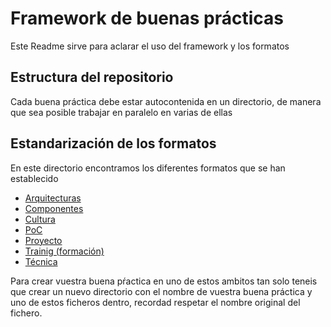 # Framework de buenas prácticas
Este Readme sirve para aclarar el uso del framework y los formatos

## Estructura del repositorio
Cada buena práctica debe estar autocontenida en un directorio, de manera que sea posible trabajar en paralelo en varias de ellas

## Estandarización de los formatos
En este directorio encontramos los diferentes formatos que se han establecido
- [Arquitecturas](arkanext-architecture.md) 
- [Componentes](arkanext-component.md)
- [Cultura](arkanext-culture.md)
- [PoC](arkanext-poc.md)
- [Proyecto](arkanext-project.md)
- [Trainig (formación)](arkanext-training.md)
- [Técnica](arkanext-tec.md)

Para crear vuestra buena pŕactica en uno de estos ambitos tan solo teneis que crear un nuevo directorio con el nombre de vuestra buena práctica y uno de estos ficheros dentro, recordad respetar el nombre original del fichero.
